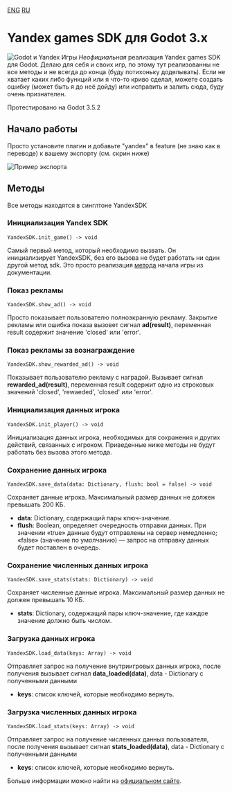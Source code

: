 [ENG](./README.en.md) [RU](./README.md)

# Yandex games SDK для Godot 3.x

![Godot и Yandex Игры](https://user-images.githubusercontent.com/101056496/266880767-a4c872d1-180d-4424-b9f8-dfedc2731c51.png "Godot и Yandex Игры")
*Неофициальная* реализация Yandex games SDK для Godot.
Делаю для себя и своих игр, по этому тут реализованны не все методы и не всегда до конца (буду потихоньку доделывать).
Если не хватает каких либо функций или я что-то криво сделал, можете создать ошибку (может быть я до неё дойду) или исправить и залить сюда, буду очень признателен.

Протестировано на Godot 3.5.2

## Начало работы

Просто установите плагин и добавьте "yandex" в feature (не знаю как в переводе) к вашему экспорту (см. скрин ниже)

![Пример экспорта](https://user-images.githubusercontent.com/101056496/266880786-4838d959-b1b3-4bd3-baf3-ebdc79a511f3.png "пример экспорта")

## Методы

Все методы находятся в синглтоне YandexSDK

### Инициализация Yandex SDK

```gdscript
YandexSDK.init_game() -> void
```

Самый первый метод, который необходимо вызвать. Он инициализирует YandexSDK, без его вызова не будет работать ни один другой метод sdk. Это просто реализация [метода](https://yandex.ru/dev/games/doc/ru/sdk/sdk-gameready) начала игры из документации.

### Показ рекламы

```gdscript
YandexSDK.show_ad() -> void
```

Просто показывает пользователю полноэкранную рекламу. Закрытие рекламы или ошибка показа вызовет сигнал **ad(result)**, переменная result содержит значение 'closed' или 'error'.

### Показ рекламы за вознаграждение

```gdscript
YandexSDK.show_rewarded_ad() -> void
```

Показывает пользователю рекламу с наградой. Вызывает сигнал **rewarded_ad(result)**, переменная result содержит одно из строковых значений 'closed', 'rewaeded', 'closed' или 'error'.

### Инициализация данных игрока

```gdscript
YandexSDK.init_player() -> void
```

Инициализация данных игрока, необходимых для сохранения и других действий, связанных с игроком. Приведенные ниже методы не будут работать без вызова этого метода.

### Сохранение данных игрока

```gdscript
YandexSDK.save_data(data: Dictionary, flush: bool = false) -> void
```

Сохраняет данные игрока. Максимальный размер данных не должен превышать 200 KБ.

* **data**: Dictionary, содержащий пары ключ-значение.
* **flush**: Boolean, определяет очередность отправки данных. При значении «true» данные будут отправлены на сервер немедленно; «false» (значение по умолчанию) — запрос на отправку данных будет поставлен в очередь.

### Сохранение численных данных игрока

```gdscript
YandexSDK.save_stats(stats: Dictionary) -> void
```

Сохраняет численные данные игрока. Максимальный размер данных не должен превышать 10 КБ.

* **stats**: Dictionary, содержащий пары ключ-значение, где каждое значение должно быть числом.

### Загрузка данных игрока

```gdscript
YandexSDK.load_data(keys: Array) -> void
```

Отправляет запрос на получение внутриигровых данных игрока, после получения вызывает сигнал **data_loaded(data)**, data - Dictionary с полученными данными

* **keys**: список ключей, которые необходимо вернуть.

### Загрузка численных данных игрока

```gdscript
YandexSDK.load_stats(keys: Array) -> void
```

Отправляет запрос на получение численных данных пользователя, после получения вызывает сигнал **stats_loaded(data)**, data - Dictionary с полученными данными

* **keys**: список ключей, которые необходимо вернуть.

Больше информации можно найти на [официальном сайте](https://yandex.ru/dev/games/doc/en/sdk/sdk-player).
